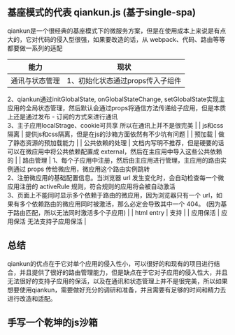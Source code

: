 ## 基座模式的代表 qiankun.js (基于single-spa)
qiankun是一个很经典的基座模式下的微服务方案，但是在使用成本上来说是有点大的，它对代码的侵入型很强，如果要改造的话，从 webpack、代码、路由等等都要做一系列的适配

|  能力  | 现状 |
|  ---  | ---  |
|  通讯与状态管理 | 1、初始化状态通过props传入子组件   
2、qiankun通过initGlobalState, onGlobalStateChange, setGlobalState实现主应⽤的全局状态管理，然后默认会通过props将通信⽅法传递给⼦应⽤，但是本质上还是通过发布 - 订阅的方式来进行通讯  
3、主子应用localStrage、cookie可共享 所以在通讯上并不是很完美  |
|  js和css隔离  | 提供js和css隔离，但是在js的沙箱方面依然有不少坑有问题 |
|  预加载 | 做了静态资源的预加载能力  |
|  公共依赖的处理  | 文档内写明不推荐，但是硬要的话可以在微应用中将公共依赖配置成 external，然后在主应用中导入这些公共依赖的  |
|  路由管理  | 1、每个子应用中注册，然后由主应用进行管理，主应用的路由实例通过 props 传给微应用，微应用这个路由实例跳转  
2、注册微应用的基础配置信息。当浏览器 url 发生变化时，会自动检查每一个微应用注册的 activeRule 规则，符合规则的应用将会被自动激活  
3、页面上不能同时显示多个依赖于路由的微应用，因为浏览器只有一个 url，如果有多个依赖路由的微应用同时被激活，那么必定会导致其中一个 404。 (因为基于路由匹配，所以无法同时激活多个子应用)  |
|  html entry  | 支持  |
| 应用保活  | 应用保活	无法支持子应用保活  |

## 总结
qiankun的优点在于它对单个应用的侵入性小，可以很好的和现有的项目进行结合，并且提供了很好的路由管理能力，但是缺点在于它对子应用的侵入性大，并且无法很好的支持子应用的保活，以及在通讯和状态管理上并不是很完美，所以如果想要使用qiankun，需要做好充分的调研和准备，并且需要有足够的时间和精力去进行改造和适配。

## 手写一个乾坤的js沙箱


